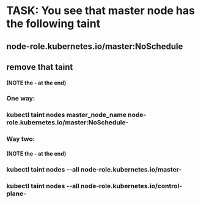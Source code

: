 
# TASK: You see that master node has the following taint
##  node-role.kubernetes.io/master:NoSchedule
##  remove that taint
####    (NOTE the - at the end)
### 

### One way: 

### kubectl taint nodes master_node_name  node-role.kubernetes.io/master:NoSchedule-


###

### Way two:
####    (NOTE the - at the end)
####
###  kubectl taint nodes --all node-role.kubernetes.io/master-
###  kubectl taint nodes --all  node-role.kubernetes.io/control-plane-
